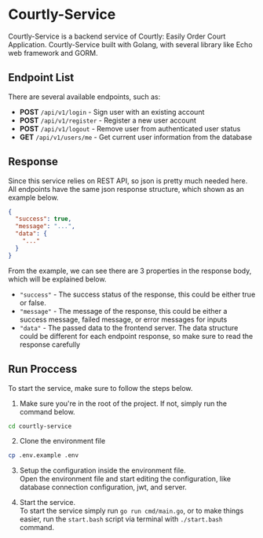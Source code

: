 # Courtly-Service

Courtly-Service is a backend service of Courtly: Easily Order Court Application. Courtly-Service built with Golang, with several library like Echo web framework and GORM.

## Endpoint List

There are several available endpoints, such as:

- **POST** `/api/v1/login` - Sign user with an existing account
- **POST** `/api/v1/register` - Register a new user account
- **POST** `/api/v1/logout` - Remove user from authenticated user status
- **GET** `/api/v1/users/me` - Get current user information from the database

## Response

Since this service relies on REST API, so json is pretty much needed here. All endpoints have the same json response structure, which shown as an example below.

```json
{
  "success": true,
  "message": "...",
  "data": {
    "..."
  }
}
```

From the example, we can see there are 3 properties in the response body, which will be explained below.

- `"success"` - The success status of the response, this could be either true or false.
- `"message"` - The message of the response, this could be either a success message, failed message, or error messages for inputs
- `"data"` - The passed data to the frontend server. The data structure could be different for each endpoint response, so make sure to read the response carefully

## Run Proccess

To start the service, make sure to follow the steps below.

1. Make sure you're in the root of the project. If not, simply run the command below.

```bash
cd courtly-service
```

2. Clone the environment file

```bash
cp .env.example .env
```

3. Setup the configuration inside the environment file.<br>
   Open the environment file and start editing the configuration, like database connection configuration, jwt, and server.

4. Start the service.<br>
   To start the service simply run `go run cmd/main.go`, or to make things easier, run the `start.bash` script via terminal with `./start.bash` command.
